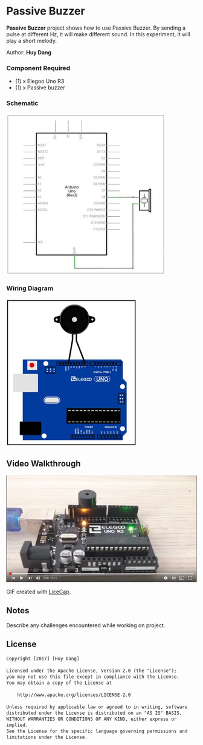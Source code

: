 # Passive Buzzer

**Passive Buzzer** project shows how to use Passive Buzzer. By sending a pulse at different Hz, it will make different sound. In this experiment, it will play a short melody.

Author: **Huy Dang**

### Component Required

- (1) x Elegoo Uno R3 
- (1) x Passive buzzer

### Schematic

![alt Schematic](schematic.png)

### Wiring Diagram

![alt Wiring Diagram](wiring_diagram.png)

## Video Walkthrough

[![Video Walkthrough](video_cover.png)](https://youtu.be/iEHlYTHgwSs)

GIF created with [LiceCap](http://www.cockos.com/licecap/).

## Notes

Describe any challenges encountered while working on project.

## License

    Copyright [2017] [Huy Dang]

    Licensed under the Apache License, Version 2.0 (the "License");
    you may not use this file except in compliance with the License.
    You may obtain a copy of the License at

        http://www.apache.org/licenses/LICENSE-2.0

    Unless required by applicable law or agreed to in writing, software
    distributed under the License is distributed on an "AS IS" BASIS,
    WITHOUT WARRANTIES OR CONDITIONS OF ANY KIND, either express or implied.
    See the License for the specific language governing permissions and
    limitations under the License.